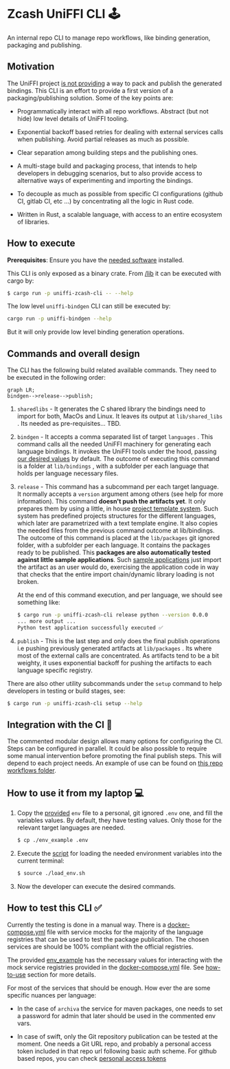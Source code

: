 # Zcash UniFFI CLI 🕹️

An internal repo CLI to manage repo workflows, like binding generation, packaging and publishing.

## <a name="motivation"></a> Motivation

The UniFFI project [is not providing](https://mozilla.github.io/uniffi-rs/Motivation.html#why-not) a way to pack and publish the generated bindings. This CLI is an effort to provide a first version of a packaging/publishing solution. Some
of the key points are:

* Programmatically interact with all repo workflows. Abstract (but not hide) low level details of UniFFI tooling.
  
* Exponential backoff based retries for dealing with external services calls when publishing. Avoid partial releases as much as possible.
  
* Clear separation among building steps and the publishing ones.

* A multi-stage build and packaging process, that intends to help developers in debugging scenarios, but to also provide access to alternative ways of experimenting and importing the bindings.

* To decouple as much as possible from specific CI configurations (github CI, gitlab CI, etc ...) by concentrating all the logic in Rust code. 
  
* Written in Rust, a scalable language, with access to an entire ecosystem of libraries.

## <a name="how-to-execute"></a> How to execute

**Prerequisites**:  Ensure you have the [needed software](../../CONTRIBUTING.md#local-environment-setup) installed.

This CLI is only exposed as a binary crate. From [/lib](..) it can be executed with cargo by:

```bash
$ cargo run -p uniffi-zcash-cli -- --help
```

The low level `uniffi-bindgen` CLI can still be executed by:
```bash
cargo run -p uniffi-bindgen --help
```
But it will only provide low level binding generation operations.
## <a name="commands-and-design"></a> Commands and overall design

The CLI has the following build related available commands. They need to be executed in the following order:

```mermaid
graph LR;
bindgen-->release-->publish;
```

1. `sharedlibs` - It generates the C shared library the bindings need to import for both, MacOs and Linux. It leaves its output at `lib/shared_libs` . Its needed as pre-requisites... TBD. 

2. `bindgen` - It accepts a comma separated list of target `languages` . This command calls all the needed UniFFI machinery for generating each language bindings. It invokes the UniFFI tools under the hood, passing [our desired values](./../uniffi-bindgen/uniffi.toml) by default. The outcome of executing this command is a folder at `lib/bindings` , with a subfolder per each language that holds per language necessary files.

3. `release` - This command has a subcommand per each target language. It normally accepts a `version` argument among others (see help for more information). This command **doesn't push the artifacts yet**. It only prepares them by using a little, in house [project template system](./templates/). Such system has predefined projects structures for the different languages, which later are parametrized with a text template engine. It also copies the needed files from the previous command outcome at lib/bindings. The outcome of this command is placed at the `lib/packages` git ignored folder, with a subfolder per each language. It contains the packages ready to be published. This **packages are also automatically tested against little sample applications**. Such [sample applications](./templates/) just import the artifact as an user would do,  exercising the application code in way that checks that the entire import chain/dynamic library loading is not broken.

    At the end of this command execution, and per language, we should see something like:

    ```bash
    $ cargo run -p uniffi-zcash-cli release python --version 0.0.0
    ... more output ...
    Python test application successfully executed ✅
    ```

4. `publish` - This is the last step and only does the final publish operations i.e pushing previously generated artifacts at `lib/packages` . Its where most of the external calls are concentrated. As artifacts tend to be a bit weighty, it uses exponential backoff for pushing the artifacts to each language specific registry.

There are also other utility subcommands under the `setup` command to help developers in testing or build stages, see:

```bash
$ cargo run -p uniffi-zcash-cli setup --help
```

## <a name="ci-integration"></a> Integration with the CI 🤖

The commented modular design allows many options for configuring the CI. Steps can be configured in parallel. It could be also possible to require some manual intervention before promoting the final publish steps. This will depend to each project needs. An example of use can be found on [this repo workflows folder](../../.github/workflows/).

## <a name="how-to-use"></a> How to use it from my laptop 💻  

1. Copy the [provided](./env_example) `env` file to a personal, git ignored `.env` one, and fill the variables values. By default, they have testing values. Only those for the relevant target languages are needed.
    ```bash
    $ cp ./env_example .env 
    ```
2. Execute the [script](./load_env.sh) for loading the needed environment variables into the current terminal:
    ```bash
    $ source ./load_env.sh
    ```
3. Now the developer can execute the desired commands.

## <a name="how-to-test"></a> How to test this CLI ✅

Currently the testing is done in a manual way. There is a [docker-compose.yml](./docker/docker-compose.yml) file with service mocks for the majority of the language registries that can be used to test the package publication. The chosen services are should be 100% compliant with the official registries.

The provided [env_example](./env_example) has the necessary values for interacting with the mock service registries provided in the [docker-compose.yml](./docker/docker-compose.yml) file. See [how-to-use](#how-to-use-it-from-my-laptop-💻) section for more details.

For most of the services that should be enough. How ever the are some specific nuances per language:

* In the case of `archiva` the service for maven packages, one needs to set a password for admin that later should be used in the commented env vars.
  
* In case of swift, only the Git repository publication can be tested at the moment. One needs a Git URL repo, and probably a personal access token included in that repo url following basic auth scheme. For github based repos, you can check [personal access tokens](https://docs.github.com/en/authentication/keeping-your-account-and-data-secure/creating-a-personal-access-token)
